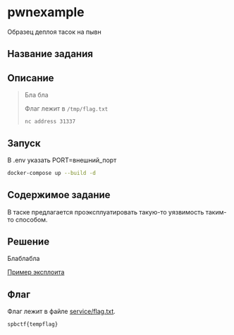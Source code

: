# pwnexample

Образец деплоя тасок на пывн

## Название задания

## Описание

> Бла бла
>
> Флаг лежит в `/tmp/flag.txt`
> 
> `nc address 31337`


## Запуск

В .env указать PORT=внешний_порт

```sh
docker-compose up --build -d
```


## Содержимое задание

В таске предлагается проэксплуатировать такую-то уязвимость таким-то способом.


## Решение

Блаблабла

[Пример эксплоита](exploit.py)


## Флаг

Флаг лежит в файле [service/flag.txt](service/flag.txt).

`spbctf{tempflag}`
